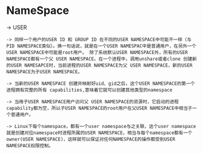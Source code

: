 # NameSpace #

-> USER

	-> 同样一个用户的USER ID 和 GROUP ID 在不同的USER NAMESPACE中可能不一样（与PID NAMESPACE类似）。换一句话说，就是在一个USER NAMESPAC中是普通用户，在另外一个 USER NAMESPACE中可能是root用户。 除了系统默认USER NAMESPACE外，所有的USER NAMESPACE都有一个父 USER NAMESPACE。在一个进程中，调用unshare或者clone 创建新的USER NAMESAPCE时，当前进程的USER NAMESPACE为父 USER NAMESPACE，新的USER NAMESPACE为子USER NAMESPACE。

	-> 当新的USER NAMESPACE 创建并映射好uid、gid之后，这个USER NAMESPACE的第一个进程拥有完整的所有 capabilities,意味着它就可以创建其他类型的namespace

	-> 当用子USER NAMESPACE用户访问父 USER NAMESPACE的资源时，它启动的进程capability都为空，所以子USER NAMESPACE的root用户在父USER NAMESPACE中相当于一个普通用户。

	-> Linux下每个namespace，都有一个user namespace与之关联，这个user namespace就是创建对应namespace时进程所属的USER NAMESPACE，相当与每个namespace都有一个owner(USER NAMESPACE)，这样就可以保证对任何NAMESPACE的操作都受到USER NAMESPACE权限控制。
